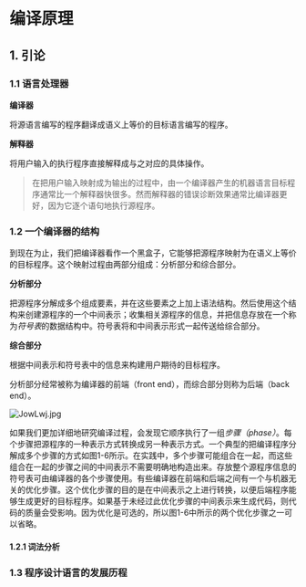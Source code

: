 # 编译原理



## 1.	引论

### 1.1 语言处理器

**编译器**

将源语言编写的程序翻译成语义上等价的目标语言编写的程序。

**解释器**

将用户输入的执行程序直接解释成与之对应的具体操作。

> 在把用户输入映射成为输出的过程中，由一个编译器产生的机器语言目标程序通常比一个解释器快很多。然而解释器的错误诊断效果通常比编译器更好，因为它逐个语句地执行源程序。



### 1.2	一个编译器的结构

到现在为止，我们把编译器看作一个黑盒子，它能够把源程序映射为在语义上等价的目标程序。这个映射过程由两部分组成：分析部分和综合部分。

**分析部分**

把源程序分解成多个组成要素，并在这些要素之上加上语法结构。然后使用这个结构来创建源程序的一个中间表示；收集相关源程序的信息，并把信息存放在一个称为*符号表*的数据结构中。符号表将和中间表示形式一起传送给综合部分。

**综合部分**

根据中间表示和符号表中的信息来构建用户期待的目标程序。

分析部分经常被称为编译器的前端（front end），而综合部分则称为后端（back end）。

![JowLwj.jpg](https://s1.ax1x.com/2020/04/29/JowLwj.jpg)

如果我们更加详细地研究编译过程，会发现它顺序执行了一组*步骤（phase）*。每个步骤把源程序的一种表示方式转换成另一种表示方式。一个典型的把编译程序分解成多个步骤的方式如图1-6所示。在实践中，多个步骤可能组合在一起，而这些组合在一起的步骤之间的中间表示不需要明确地构造出来。存放整个源程序信息的符号表可由编译器的各个步骤使用。有些编译器在前端和后端之间有一个与机器无关的优化步骤。这个优化步骤的目的是在中间表示之上进行转换，以便后端程序能够生成更好的目标程序。如果基于未经过此优化步骤的中间表示来生成代码，则代码的质量会受影响。因为优化是可选的，所以图1-6中所示的两个优化步骤之一可以省略。





#### 1.2.1	词法分析









### 1.3	程序设计语言的发展历程





















































